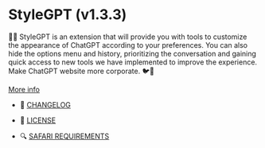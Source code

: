 # StyleGPT (v1.3.3)

🤖🧩 StyleGPT is an extension that will provide you with tools to customize the appearance of ChatGPT according to your preferences. You can also hide the options menu and history, prioritizing the conversation and gaining quick access to new tools we have implemented to improve the experience. Make ChatGPT website more corporate. 🐦🌈

[More info](https://github.com/pigeonposse/stylegpt)

- 📝 [CHANGELOG](https://github.com/pigeonposse/stylegpt/blob/main/CHANGELOG.md)
- 📜 [LICENSE](https://github.com/pigeonposse/stylegpt/blob/main/LICENSE)

- 🔍 [SAFARI REQUIREMENTS](https://github.com/pigeonposse/stylegpt/blob/1.3.3/docs/safari-unsigned-info.md)
